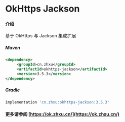 # OkHttps Jackson

#### 介绍

基于 OkHttps 与 Jackson 集成扩展


##### Maven

```xml
<dependency>
     <groupId>cn.zhxu</groupId>
     <artifactId>okhttps-jackson</artifactId>
     <version>3.5.3</version>
</dependency>
```

##### Gradle

```groovy
implementation 'cn.zhxu:okhttps-jackson:3.5.3'
```

#### 更多请参阅 [https://ok.zhxu.cn/](https://ok.zhxu.cn/)
